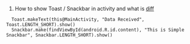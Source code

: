 1. How to show Toast / Snackbar in activity and what is [diff](https://stackoverflow.com/questions/34432339/android-snackbar-vs-toast-usage-and-difference) 

  ```
    Toast.makeText(this@MainActivity, "Data Received", Toast.LENGTH_SHORT).show()
    Snackbar.make(findViewById(android.R.id.content), "This is Simple Snackbar", Snackbar.LENGTH_SHORT).show()
  
  ```

